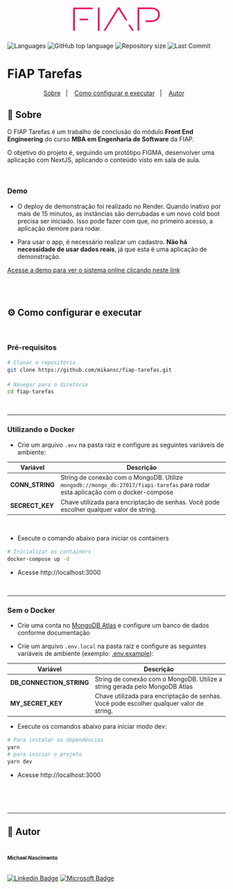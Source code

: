 <h1 align="center">
  <img src="./docs/images/logo.png" alt="Logo FIAP Tarefas"  width="200px">
</h1>

![Languages](https://img.shields.io/github/languages/count/mikansc/fiap-tarefas)
![GitHub top language](https://img.shields.io/github/languages/top/mikansc/fiap-tarefas?style=flat-square)
![Repository size](https://img.shields.io/github/repo-size/mikansc/fiap-tarefas?style=flat-square)
![Last Commit](https://img.shields.io/github/last-commit/mikansc/fiap-tarefas/main?label=last%20commit)

# FiAP Tarefas

<p align="center">
  <a href="#page_facing_up-sobre">Sobre</a>&nbsp;&nbsp;&nbsp;|&nbsp;&nbsp;&nbsp;
  <a href="#gear-como-configurar-e-executar">Como configurar e executar</a>&nbsp;&nbsp;&nbsp;|&nbsp;&nbsp;&nbsp;
  <a href="#wave-autor">Autor</a>&nbsp;&nbsp;&nbsp;
</p>

## :page_facing_up: Sobre

O FIAP Tarefas é um trabalho de conclusão do módulo **Front End Engineering** do curso **MBA em Engenharia de Software** da FIAP.

O objetivo do projeto é, seguindo um protótipo FIGMA, desenvolver uma aplicação com NextJS, aplicando o conteúdo visto em sala de aula.

<br />

### Demo

- O deploy de demonstração foi realizado no Render. Quando inativo por mais de 15 minutos, as instâncias são derrubadas e um novo cold boot precisa ser iniciado. Isso pode fazer com que, no primeiro acesso, a aplicação demore para rodar.

- Para usar o app, é necessário realizar um cadastro. **Não há necessidade de usar dados reais**, já que esta é uma aplicação de demonstração.

[Acesse a demo para ver o sistema online clicando neste link](https://mk-fiap-tarefas.onrender.com/)

<br />
<br />

## :gear: Como configurar e executar

<br />

### Pré-requisitos

```bash
# Clonar o repositório
git clone https://github.com/mikansc/fiap-tarefas.git

# Navegar para o diretório
cd fiap-tarefas
```

<br />

---

### Utilizando o Docker

- Crie um arquivo `.env` na pasta raiz e configure as seguintes variáveis de ambiente:

| Variável        | Descrição                                                                                                                        |
| --------------- | -------------------------------------------------------------------------------------------------------------------------------- |
| **CONN_STRING** | String de conexão com o MongoDB. Utilize `mongodb://mongo_db:27017/fiapi-tarefas` para rodar esta aplicação com o docker-compose |
| **SECRECT_KEY** | Chave utilizada para encriptação de senhas. Você pode escolher qualquer valor de string.                                         |

<br />

- Execute o comando abaixo para iniciar os containers

```bash
# Inicializar os containers
docker-compose up -d
```

- Acesse http://localhost:3000

<br />

---

### Sem o Docker

- Crie uma conta no [MongoDB Atlas](https://www.mongodb.com/) e configure um banco de dados conforme documentação

- Crie um arquivo `.env.local` na pasta raiz e configure as seguintes variáveis de ambiente (exemplo: [.env.example](./.env.example)):

| Variável                 | Descrição                                                                                |
| ------------------------ | ---------------------------------------------------------------------------------------- |
| **DB_CONNECTION_STRING** | String de conexão com o MongoDB. Utilize a string gerada pelo MongoDB Atlas              |
| **MY_SECRET_KEY**        | Chave utilizada para encriptação de senhas. Você pode escolher qualquer valor de string. |

- Execute os comandos abaixo para iniciar modo dev:

```bash
# Para instalar as dependências
yarn
# para iniciar o projeto
yarn dev
```

- Acesse http://localhost:3000

<br/>
<br/>
<br/>

---

## :wave: Autor

<a href="http://www.mkwebdev.com.br/">
 <img style="border-radius: 50%;" src="https://github.com/mikansc.png" width="80px;" alt=""/>
 <br />
 <sub><b>Michael Nascimento</b></sub></a> <a href="https://www.linkedin.com/in/michaelnsc/" title="Michael no Linkedin"></a>
 <br />
 <br />

[![Linkedin Badge](https://img.shields.io/badge/-Michael-blue?style=flat-square&logo=Linkedin&logoColor=white&link=https://www.linkedin.com/in/michaelnsc/)](https://www.linkedin.com/in/michaelnsc/)
[![Microsoft Badge](https://img.shields.io/badge/-michael.nsc@outlook.com-blue?style=flat-square&logo=Microsoft&logoColor=white&link=mailto:michael.nsc@outlook.com)](mailto:michael.nsc@outlook.com)

